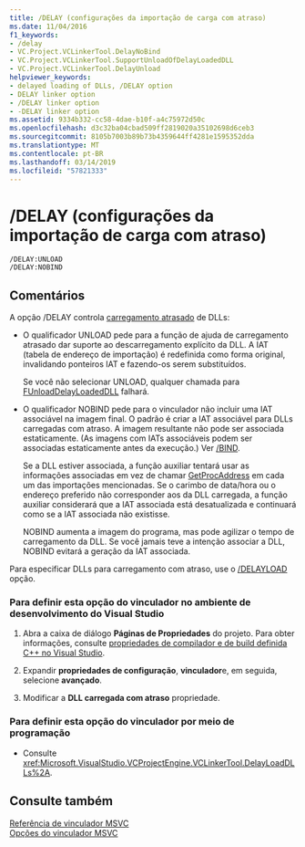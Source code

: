 ```yaml
---
title: /DELAY (configurações da importação de carga com atraso)
ms.date: 11/04/2016
f1_keywords:
- /delay
- VC.Project.VCLinkerTool.DelayNoBind
- VC.Project.VCLinkerTool.SupportUnloadOfDelayLoadedDLL
- VC.Project.VCLinkerTool.DelayUnload
helpviewer_keywords:
- delayed loading of DLLs, /DELAY option
- DELAY linker option
- /DELAY linker option
- -DELAY linker option
ms.assetid: 9334b332-cc58-4dae-b10f-a4c75972d50c
ms.openlocfilehash: d3c32ba04cbad509ff2819020a35102698d6ceb3
ms.sourcegitcommit: 8105b7003b89b73b4359644ff4281e1595352dda
ms.translationtype: MT
ms.contentlocale: pt-BR
ms.lasthandoff: 03/14/2019
ms.locfileid: "57821333"
---
```

# <a name="delay-delay-load-import-settings"></a>/DELAY (configurações da importação de carga com atraso)

```
/DELAY:UNLOAD
/DELAY:NOBIND
```

## <a name="remarks"></a>Comentários

A opção /DELAY controla [carregamento atrasado](linker-support-for-delay-loaded-dlls.md) de DLLs:

- O qualificador UNLOAD pede para a função de ajuda de carregamento atrasado dar suporte ao descarregamento explícito da DLL. A IAT (tabela de endereço de importação) é redefinida como forma original, invalidando ponteiros IAT e fazendo-os serem substituídos.

   Se você não selecionar UNLOAD, qualquer chamada para [FUnloadDelayLoadedDLL](explicitly-unloading-a-delay-loaded-dll.md) falhará.

- O qualificador NOBIND pede para o vinculador não incluir uma IAT associável na imagem final. O padrão é criar a IAT associável para DLLs carregadas com atraso. A imagem resultante não pode ser associada estaticamente. (As imagens com IATs associáveis podem ser associadas estaticamente antes da execução.) Ver [/BIND](bind.md).

   Se a DLL estiver associada, a função auxiliar tentará usar as informações associadas em vez de chamar [GetProcAddress](/windows/desktop/api/libloaderapi/nf-libloaderapi-getprocaddress) em cada um das importações mencionadas. Se o carimbo de data/hora ou o endereço preferido não corresponder aos da DLL carregada, a função auxiliar considerará que a IAT associada está desatualizada e continuará como se a IAT associada não existisse.

   NOBIND aumenta a imagem do programa, mas pode agilizar o tempo de carregamento da DLL. Se você jamais teve a intenção associar a DLL, NOBIND evitará a geração da IAT associada.

Para especificar DLLs para carregamento com atraso, use o [/DELAYLOAD](delayload-delay-load-import.md) opção.

### <a name="to-set-this-linker-option-in-the-visual-studio-development-environment"></a>Para definir esta opção do vinculador no ambiente de desenvolvimento do Visual Studio

1. Abra a caixa de diálogo **Páginas de Propriedades** do projeto. Para obter informações, consulte [propriedades de compilador e de build definida C++ no Visual Studio](../working-with-project-properties.md).

1. Expandir **propriedades de configuração**, **vinculador**e, em seguida, selecione **avançado**.

1. Modificar a **DLL carregada com atraso** propriedade.

### <a name="to-set-this-linker-option-programmatically"></a>Para definir esta opção do vinculador por meio de programação

- Consulte <xref:Microsoft.VisualStudio.VCProjectEngine.VCLinkerTool.DelayLoadDLLs%2A>.

## <a name="see-also"></a>Consulte também

[Referência de vinculador MSVC](linking.md)<br/>
[Opções do vinculador MSVC](linker-options.md)
